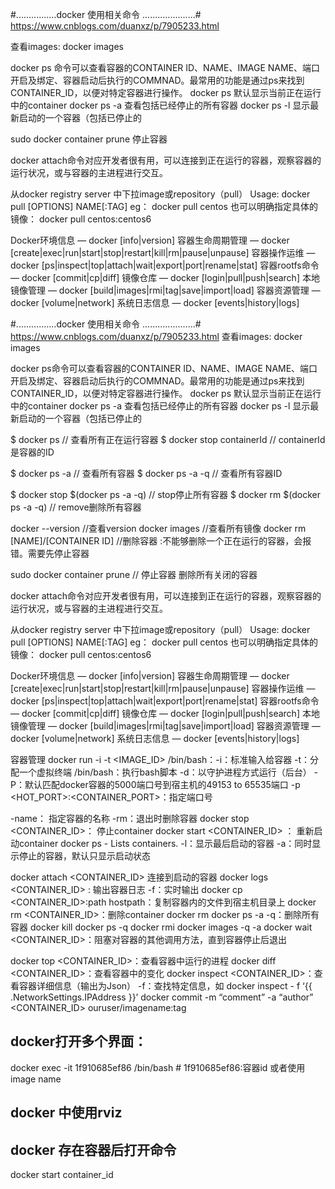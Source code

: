 
#................docker 使用相关命令 .....................#  https://www.cnblogs.com/duanxz/p/7905233.html

查看images: docker images

docker ps 命令可以查看容器的CONTAINER ID、NAME、IMAGE NAME、端口开启及绑定、容器启动后执行的COMMNAD。最常用的功能是通过ps来找到CONTAINER_ID，以便对特定容器进行操作。
docker ps 默认显示当前正在运行中的container
docker ps -a 查看包括已经停止的所有容器
docker ps -l 显示最新启动的一个容器（包括已停止的

sudo docker container prune  停止容器


docker attach命令对应开发者很有用，可以连接到正在运行的容器，观察容器的运行状况，或与容器的主进程进行交互。

 从docker registry server 中下拉image或repository（pull）
 Usage: docker pull [OPTIONS] NAME[:TAG]
 eg： docker pull centos
 也可以明确指定具体的镜像：
 docker pull centos:centos6
 


Docker环境信息 — docker [info|version]
容器生命周期管理 — docker [create|exec|run|start|stop|restart|kill|rm|pause|unpause]
容器操作运维 — docker [ps|inspect|top|attach|wait|export|port|rename|stat]
容器rootfs命令 — docker [commit|cp|diff]
镜像仓库 — docker [login|pull|push|search]
本地镜像管理 — docker [build|images|rmi|tag|save|import|load]
容器资源管理 — docker [volume|network]
系统日志信息 — docker [events|history|logs]


#................docker 使用相关命令 .....................#  https://www.cnblogs.com/duanxz/p/7905233.html
查看images: docker images

docker ps命令可以查看容器的CONTAINER ID、NAME、IMAGE NAME、端口开启及绑定、容器启动后执行的COMMNAD。最常用的功能是通过ps来找到CONTAINER_ID，以便对特定容器进行操作。
docker ps 默认显示当前正在运行中的container
docker ps -a 查看包括已经停止的所有容器
docker ps -l 显示最新启动的一个容器（包括已停止的

$ docker ps // 查看所有正在运行容器
$ docker stop containerId // containerId 是容器的ID

$ docker ps -a // 查看所有容器
$ docker ps -a -q // 查看所有容器ID

$ docker stop $(docker ps -a -q) //  stop停止所有容器
$ docker  rm $(docker ps -a -q) //   remove删除所有容器


docker --version //查看version
docker images //查看所有镜像
docker rm [NAME]/[CONTAINER ID] //删除容器 :不能够删除一个正在运行的容器，会报错。需要先停止容器

sudo docker container prune  // 停止容器 删除所有关闭的容器


docker attach命令对应开发者很有用，可以连接到正在运行的容器，观察容器的运行状况，或与容器的主进程进行交互。

 从docker registry server 中下拉image或repository（pull）
 Usage: docker pull [OPTIONS] NAME[:TAG]
 eg： docker pull centos
 也可以明确指定具体的镜像：
 docker pull centos:centos6
 


Docker环境信息 — docker [info|version]
容器生命周期管理 — docker [create|exec|run|start|stop|restart|kill|rm|pause|unpause]
容器操作运维 — docker [ps|inspect|top|attach|wait|export|port|rename|stat]
容器rootfs命令 — docker [commit|cp|diff]
镜像仓库 — docker [login|pull|push|search]
本地镜像管理 — docker [build|images|rmi|tag|save|import|load]
容器资源管理 — docker [volume|network]
系统日志信息 — docker [events|history|logs]

容器管理
docker run -i -t <IMAGE_ID> /bin/bash：-i：标准输入给容器 -t：分配一个虚拟终端 /bin/bash：执行bash脚本
-d：以守护进程方式运行（后台）
-P：默认匹配docker容器的5000端口号到宿主机的49153 to 65535端口
-p <HOT_PORT>:<CONTAINER_PORT>：指定端口号

-name： 指定容器的名称
-rm：退出时删除容器
docker stop <CONTAINER_ID>： 停止container
docker start <CONTAINER_ID> ： 重新启动container
docker ps - Lists containers.
-l：显示最后启动的容器
-a：同时显示停止的容器，默认只显示启动状态

docker attach <CONTAINER_ID> 连接到启动的容器
docker logs <CONTAINER_ID> : 输出容器日志
-f：实时输出
docker cp <CONTAINER_ID>:path hostpath：复制容器内的文件到宿主机目录上
docker rm <CONTAINER_ID>：删除container
docker rm docker ps -a -q：删除所有容器
docker kill docker ps -q
docker rmi docker images -q -a
docker wait <CONTAINER_ID>：阻塞对容器的其他调用方法，直到容器停止后退出

docker top <CONTAINER_ID>：查看容器中运行的进程
docker diff <CONTAINER_ID>：查看容器中的变化
docker inspect <CONTAINER_ID>：查看容器详细信息（输出为Json）
-f：查找特定信息，如 docker inspect - f ‘{{ .NetworkSettings.IPAddress }}’
docker commit -m “comment” -a “author” <CONTAINER_ID> ouruser/imagename:tag


## docker打开多个界面：
docker exec -it 1f910685ef86 /bin/bash   # 1f910685ef86:容器id  或者使用 image name

## docker 中使用rviz

## docker 存在容器后打开命令
docker start container_id
